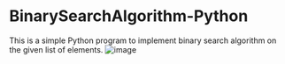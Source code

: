 # BinarySearchAlgorithm-Python

This is a simple Python program to implement binary search algorithm on the given list of elements.
![image](https://user-images.githubusercontent.com/90095647/202729336-b4b7ce4b-9418-4ecd-8363-5bce421aa9f1.png)
